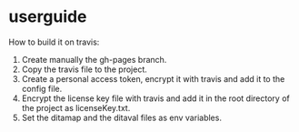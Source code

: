 # userguide

How to build it on travis:

1. Create manually the gh-pages branch.
1. Copy the travis file to the project. 
1. Create a personal access token, encrypt it with travis and add it to the config file.
1. Encrypt the license key file with travis and add it in the root directory of the project as licenseKey.txt.
1. Set the ditamap and the ditaval files as env variables.
